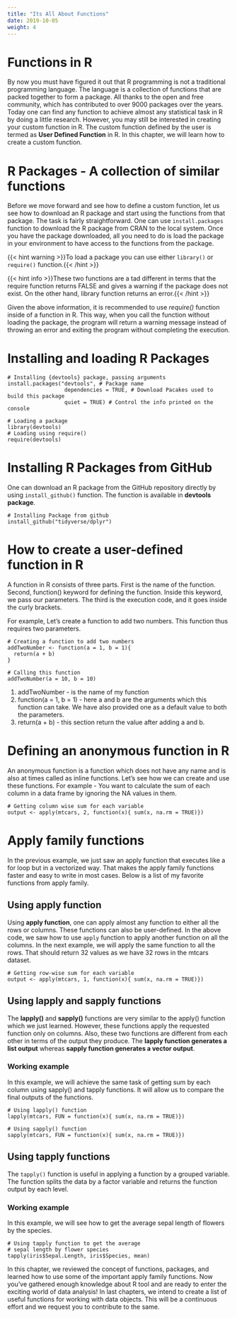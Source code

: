 ```yaml
---
title: "Its All About Functions"
date: 2019-10-05
weight: 4
---
```


# Functions in R

By now you must have figured it out that R programming is not a traditional programming language. The language is a collection of functions that are packed together to form a package. All thanks to the open and free community, which has contributed to over 9000 packages over the years. Today one can find any function to achieve almost any statistical task in R by doing a little research. However, you may still be interested in creating your custom function in R. The custom function defined by the user is termed as **User Defined Function** in R. In this chapter, we will learn how to create a custom function.

# R Packages - A collection of similar functions

Before we move forward and see how to define a custom function, let us see how to download an R package and start using the functions from that package. The task is fairly straightforward. One can use `install.packages` function to download the R package from CRAN to the local system. Once you have the package downloaded, all you need to do is load the package in your environment to have access to the functions from the package.

{{< hint warning >}}To load a package you can use either `library()` or `require()` function.{{< /hint >}}

{{< hint info >}}These two functions are a tad different in terms that the require function returns FALSE and gives a warning if the package does not exist. On the other hand, library function returns an error.{{< /hint >}}

Given the above information, it is recommended to use *require()* function inside of a function in R. This way, when you call the function without loading the package, the program will return a warning message instead of throwing an error and exiting the program without completing the execution.

# Installing and loading R Packages
```
# Installing {devtools} package, passing arguments
install.packages("devtools", # Package name
                  dependencies = TRUE, # Download Pacakes used to build this package
                  quiet = TRUE) # Control the info printed on the console

# Loading a package
library(devtools)
# Loading using require()
require(devtools)
```

# Installing R Packages from GitHub
One can download an R package from the GitHub repository directly by using `install_github()` function. The function is available in **devtools package**.

```
# Installing Package from github
install_github("tidyverse/dplyr")
```

# How to create a user-defined function in R
A function in R consists of three parts. First is the name of the function. Second, function() keyword for defining the function. Inside this keyword, we pass our parameters. The third is the execution code, and it goes inside the curly brackets.

For example, Let’s create a function to add two numbers. This function thus requires two parameters.

```
# Creating a function to add two numbers
addTwoNumber <- function(a = 1, b = 1){
  return(a + b)
}

# Calling this function
addTwoNumber(a = 10, b = 10)
```

1. addTwoNumber - is the name of my function
2. function(a = 1, b = 1) - here a and b are the arguments which this function can take. We have also provided one as a default value to both the parameters.
3. return(a + b) - this section return the value after adding a and b.

# Defining an anonymous function in R
An anonymous function is a function which does not have any name and is also at times called as inline functions. Let’s see how we can create and use these functions. For example - You want to calculate the sum of each column in a data frame by ignoring the NA values in them.

```
# Getting column wise sum for each variable
output <- apply(mtcars, 2, function(x){ sum(x, na.rm = TRUE)})
```

# Apply family functions
In the previous example, we just saw an apply function that executes like a for loop but in a vectorized way. That makes the apply family functions faster and easy to write in most cases. Below is a list of my favorite functions from apply family.

## Using apply function
Using **apply function**, one can apply almost any function to either all the rows or columns. These functions can also be user-defined. In the above code, we saw how to use `apply` function to apply another function on all the columns. In the next example, we will apply the same function to all the rows. That should return 32 values as we have 32 rows in the mtcars dataset.
```
# Getting row-wise sum for each variable
output <- apply(mtcars, 1, function(x){ sum(x, na.rm = TRUE)})
```
## Using lapply and sapply functions
The **lapply()** and **sapply()** functions are very similar to the apply() function which we just learned. However, these functions apply the requested function only on columns. Also, these two functions are different from each other in terms of the output they produce. The **lapply function generates a list output** whereas **sapply function generates a vector output**.

### Working example
In this example, we will achieve the same task of getting sum by each column using sapply() and tapply functions. It will allow us to compare the final outputs of the functions.

```
# Using lapply() function
lapply(mtcars, FUN = function(x){ sum(x, na.rm = TRUE)})

# Using sapply() function
sapply(mtcars, FUN = function(x){ sum(x, na.rm = TRUE)})
```

## Using tapply functions
The `tapply()` function is useful in applying a function by a grouped variable. The function splits the data by a factor variable and returns the function output by each level.

### Working example
In this example, we will see how to get the average sepal length of flowers by the species.

```
# Using tapply function to get the average
# sepal length by flower species
tapply(iris$Sepal.Length, iris$Species, mean)
```

In this chapter, we reviewed the concept of functions, packages, and learned how to use some of the important apply family functions. Now you’ve gathered enough knowledge about R tool and are ready to enter the exciting world of data analysis!  In last chapters, we intend to create a list of useful functions for working with data objects. This will be a continuous effort and we request you to contribute to the same.
